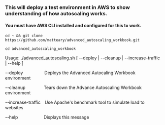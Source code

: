 ### This will deploy a test environment in AWS to show understanding of how autoscaling works.
#### You must have AWS CLI installed and configured for this to work.

`cd ~ && git clone https://github.com/matteary/advanced_autoscaling_workbook.git`

`cd advanced_autoscaling_workbook`

<p>Usage: ./advanced_autoscaling.sh [ --deploy | --cleanup | --increase-traffic | --help ]</p>

<p>--deploy&emsp;&emsp;&emsp;&emsp;&emsp;Deploys the Advanced Autocaling Workbook environment</p>
<p>--cleanup&emsp;&emsp;&emsp;&emsp; Tears down the Advance Autoscaling Workbook environment</p>
<p>--increase-traffic&emsp;Use Apache's benchmark tool to simulate load to websites</p>
<p>--help&emsp;&emsp;&emsp;&emsp;&emsp;&emsp;Displays this message</p>

